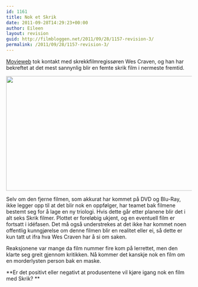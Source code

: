 ```yaml
---
id: 1161
title: Nok et Skrik
date: 2011-09-28T14:29:23+00:00
author: Eileen
layout: revision
guid: http://filmbloggen.net/2011/09/28/1157-revision-3/
permalink: /2011/09/28/1157-revision-3/
---
```

[Movieweb](http://www.movieweb.com/) tok kontakt med skrekkfilmregissøren Wes Craven, og han har bekreftet at det mest sannynlig blir en femte skrik film i nermeste fremtid.

[<img class="alignnone size-large wp-image-1158" src="http://filmbloggen.net/wp-content/uploads//2011/09/Scream5Logo-620x310.jpg" alt="" width="620" height="310" />](http://www.rolfenorman.com/2011/05/scream-5-on-its-way.html)

Selv om den fjerne filmen, som akkurat har kommet på DVD og Blu-Ray, ikke legger opp til at det blir nok en oppfølger, har teamet bak filmene bestemt seg for å lage en ny triologi. Hvis dette går etter planene blir det i alt seks Skrik filmer. Plottet er foreløbig ukjent, og en eventuell film er fortsatt i idéfasen. Det må også understrekes at det ikke har kommet noen offentlig kunngjørelse om denne filmen blir en realitet eller ei, så dette er kun tatt ut ifra hva Wes Craven har å si om saken.

Reaksjonene var mange da film nummer fire kom på lerrettet, men den klarte seg greit gjennom kritikken. Nå kommer det kanskje nok en film om en morderlysten person bak en maske.

**Er det positivt eller negativt at produsentene vil kjøre igang nok en film med Skrik? **
